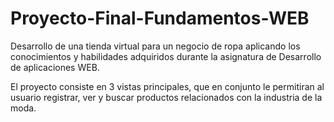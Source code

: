 # Proyecto-Final-Fundamentos-WEB
Desarrollo de una tienda virtual para un negocio de ropa aplicando los conocimientos y habilidades adquiridos durante la asignatura de Desarrollo de aplicaciones WEB.

El proyecto consiste en 3 vistas principales, que en conjunto le permitiran al usuario registrar, ver y buscar productos relacionados con la industria de la moda.
